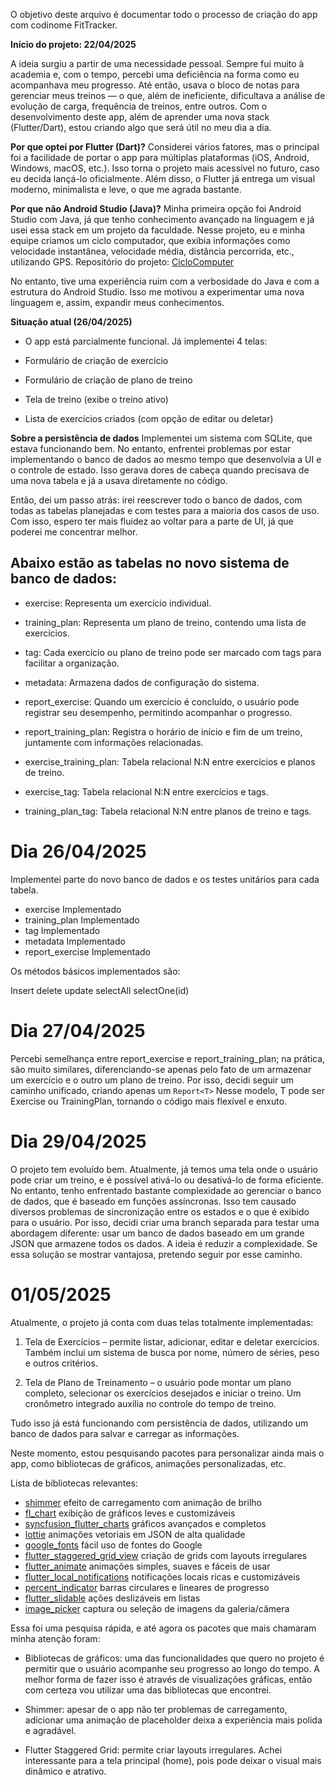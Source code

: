 O objetivo deste arquivo é documentar todo o processo de criação do app com codinome FitTracker.

**Início do projeto: 22/04/2025**

A ideia surgiu a partir de uma necessidade pessoal. Sempre fui muito à academia e, com o tempo, percebi uma deficiência na forma como eu acompanhava meu progresso. Até então, usava o bloco de notas para gerenciar meus treinos — o que, além de ineficiente, dificultava a análise de evolução de carga, frequência de treinos, entre outros. Com o desenvolvimento deste app, além de aprender uma nova stack (Flutter/Dart), estou criando algo que será útil no meu dia a dia.

**Por que optei por Flutter (Dart)?**
Considerei vários fatores, mas o principal foi a facilidade de portar o app para múltiplas plataformas (iOS, Android, Windows, macOS, etc.). Isso torna o projeto mais acessível no futuro, caso eu decida lançá-lo oficialmente. Além disso, o Flutter já entrega um visual moderno, minimalista e leve, o que me agrada bastante.

**Por que não Android Studio (Java)?**
Minha primeira opção foi Android Studio com Java, já que tenho conhecimento avançado na linguagem e já usei essa stack em um projeto da faculdade. Nesse projeto, eu e minha equipe criamos um ciclo computador, que exibia informações como velocidade instantânea, velocidade média, distância percorrida, etc., utilizando GPS.
Repositório do projeto: [CicloComputer](https://github.com/LucasKalil-Programador/CicloComputer)

No entanto, tive uma experiência ruim com a verbosidade do Java e com a estrutura do Android Studio. Isso me motivou a experimentar uma nova linguagem e, assim, expandir meus conhecimentos.

**Situação atual (26/04/2025)**
- O app está parcialmente funcional. Já implementei 4 telas:

- Formulário de criação de exercício

- Formulário de criação de plano de treino

- Tela de treino (exibe o treino ativo)

- Lista de exercícios criados (com opção de editar ou deletar)

**Sobre a persistência de dados**
Implementei um sistema com SQLite, que estava funcionando bem. No entanto, enfrentei problemas por estar implementando o banco de dados ao mesmo tempo que desenvolvia a UI e o controle de estado. Isso gerava dores de cabeça quando precisava de uma nova tabela e já a usava diretamente no código.

Então, dei um passo atrás: irei reescrever todo o banco de dados, com todas as tabelas planejadas e com testes para a maioria dos casos de uso. Com isso, espero ter mais fluidez ao voltar para a parte de UI, já que poderei me concentrar melhor.

## Abaixo estão as tabelas no novo sistema de banco de dados:

- exercise: Representa um exercício individual.

- training_plan: Representa um plano de treino, contendo uma lista de exercícios.

- tag: Cada exercício ou plano de treino pode ser marcado com tags para facilitar a organização.

- metadata: Armazena dados de configuração do sistema.

- report_exercise: Quando um exercício é concluído, o usuário pode registrar seu desempenho, permitindo acompanhar o progresso.

- report_training_plan: Registra o horário de início e fim de um treino, juntamente com informações relacionadas.

- exercise_training_plan: Tabela relacional N:N entre exercícios e planos de treino.

- exercise_tag: Tabela relacional N:N entre exercícios e tags.

- training_plan_tag: Tabela relacional N:N entre planos de treino e tags.

# Dia 26/04/2025

Implementei parte do novo banco de dados e os testes unitários para cada tabela.

- exercise        Implementado
- training_plan   Implementado
- tag             Implementado
- metadata        Implementado
- report_exercise Implementado

Os métodos básicos implementados são:

Insert
delete
update
selectAll
selectOne(id)

# Dia 27/04/2025

Percebi semelhança entre report_exercise e report_training_plan; na prática, são muito similares, diferenciando-se apenas pelo fato de um armazenar um exercício e o outro um plano de treino. Por isso, decidi seguir um caminho unificado, criando apenas um `Report<T>` Nesse modelo, T pode ser Exercise ou TrainingPlan, tornando o código mais flexível e enxuto.

# Dia 29/04/2025

O projeto tem evoluído bem. Atualmente, já temos uma tela onde o usuário pode criar um treino, e é possível ativá-lo ou desativá-lo de forma eficiente. No entanto, tenho enfrentado bastante complexidade ao gerenciar o banco de dados, que é baseado em funções assíncronas. Isso tem causado diversos problemas de sincronização entre os estados e o que é exibido para o usuário. Por isso, decidi criar uma branch separada para testar uma abordagem diferente: usar um banco de dados baseado em um grande JSON que armazene todos os dados. A ideia é reduzir a complexidade. Se essa solução se mostrar vantajosa, pretendo seguir por esse caminho.

# 01/05/2025
Atualmente, o projeto já conta com duas telas totalmente implementadas:

1. Tela de Exercícios – permite listar, adicionar, editar e deletar exercícios. Também inclui um sistema de busca por nome, número de séries, peso e outros critérios.

2. Tela de Plano de Treinamento – o usuário pode montar um plano completo, selecionar os exercícios desejados e iniciar o treino. Um cronômetro integrado auxilia no controle do tempo de treino.

Tudo isso já está funcionando com persistência de dados, utilizando um banco de dados para salvar e carregar as informações.

Neste momento, estou pesquisando pacotes para personalizar ainda mais o app, como bibliotecas de gráficos, animações personalizadas, etc.

Lista de bibliotecas relevantes:

- [shimmer](https://pub.dev/packages/shimmer) efeito de carregamento com animação de brilho 
- [fl_chart](https://pub.dev/packages/fl_chart) exibição de gráficos leves e customizáveis
- [syncfusion_flutter_charts](https://pub.dev/packages/syncfusion_flutter_charts) gráficos avançados e completos
- [lottie](https://pub.dev/packages/lottie) animações vetoriais em JSON de alta qualidade
- [google_fonts](https://pub.dev/packages/google_fonts) fácil uso de fontes do Google
- [flutter_staggered_grid_view](https://pub.dev/packages/flutter_staggered_grid_view) criação de grids com layouts irregulares
- [flutter_animate](https://pub.dev/packages/flutter_animate)  animações simples, suaves e fáceis de usar
- [flutter_local_notifications](https://pub.dev/packages/flutter_local_notifications) notificações locais ricas e customizáveis
- [percent_indicator](https://pub.dev/packages/percent_indicator) barras circulares e lineares de progresso
- [flutter_slidable](https://pub.dev/packages/flutter_slidable) ações deslizáveis em listas
- [image_picker](https://pub.dev/packages/image_picker) captura ou seleção de imagens da galeria/câmera

Essa foi uma pesquisa rápida, e até agora os pacotes que mais chamaram minha atenção foram:

- Bibliotecas de gráficos: uma das funcionalidades que quero no projeto é permitir que o usuário acompanhe seu progresso ao longo do tempo. A melhor forma de fazer isso é através de visualizações gráficas, então com certeza vou utilizar uma das bibliotecas que encontrei.

- Shimmer: apesar de o app não ter problemas de carregamento, adicionar uma animação de placeholder deixa a experiência mais polida e agradável.

- Flutter Staggered Grid: permite criar layouts irregulares. Achei interessante para a tela principal (home), pois pode deixar o visual mais dinâmico e atrativo.